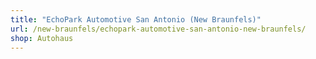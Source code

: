 ```yaml
---
title: "EchoPark Automotive San Antonio (New Braunfels)"
url: /new-braunfels/echopark-automotive-san-antonio-new-braunfels/
shop: Autohaus
---
```

